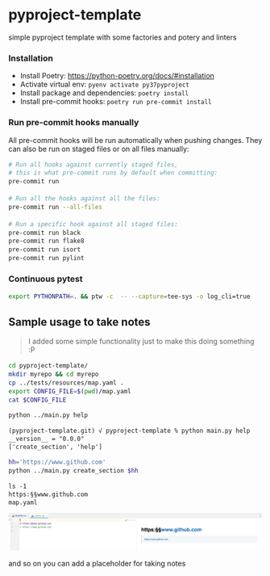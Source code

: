 # pyproject-template

simple pyproject template with some factories and potery and linters

### Installation

* Install Poetry: <https://python-poetry.org/docs/#installation>
* Activate virtual env: `pyenv activate py37pyproject`
* Install package and dependencies: `poetry install`
* Install pre-commit hooks: `poetry run pre-commit install`

### Run pre-commit hooks manually

All pre-commit hooks will be run automatically when pushing changes.
They can also be run on staged files or on all files manually:

```bash
# Run all hooks against currently staged files,
# this is what pre-commit runs by default when committing:
pre-commit run

# Run all the hooks against all the files:
pre-commit run --all-files

# Run a specific hook against all staged files:
pre-commit run black
pre-commit run flake8
pre-commit run isort
pre-commit run pylint
```

### Continuous pytest

```bash
export PYTHONPATH=. && ptw -c  -- --capture=tee-sys -o log_cli=true
```

## Sample usage to take notes
> I added some simple functionality just to make this doing something :P

```bash
cd pyproject-template/
mkdir myrepo && cd myrepo
cp ../tests/resources/map.yaml .
export CONFIG_FILE=$(pwd)/map.yaml
cat $CONFIG_FILE
```

```bash
python ../main.py help
```
```
(pyproject-template.git) √ pyproject-template % python main.py help
__version__ = "0.0.0"
['create_section', 'help']
```

```bash
hh='https://www.github.com'
python ../main.py create_section $hh
```
```
ls -1
https:§§www.github.com
map.yaml
```
![](img000.png)

and so on you can add a placeholder for taking notes
